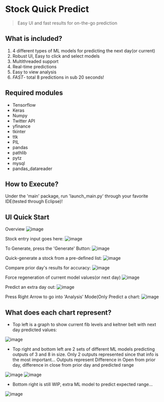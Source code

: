 # **Stock Quick Predict**
> Easy UI and fast results for on-the-go prediction

## What is included?
1. 4 different types of ML models for predicting the next day(or current)
2. Robust UI, Easy to click and select models
3. Multithreaded support
4. Real-time predictions
5. Easy to view analysis
6. *FAST*- total 8 predictions in sub 20 seconds!

## Required modules
- Tensorflow
- Keras
- Numpy
- Twitter API
- yfinance
- tkinter
- ttk
- PIL
- pandas
- pathlib
- pytz
- mysql
- pandas_datareader

## How to Execute?
Under the 'main' package, run 'launch_main.py' through your favorite IDE(tested through Eclipse)!  

## UI Quick Start
Overview
![image](https://user-images.githubusercontent.com/12478124/132107184-1b053c89-d19f-44d3-8e27-4c2d1ea5970a.png)


Stock entry input goes here:
![image](https://user-images.githubusercontent.com/12478124/132107203-578718d4-0da0-44a8-b1dd-a6804775b65a.png)


To Generate, press the 'Generate' Button:
![image](https://user-images.githubusercontent.com/12478124/132107209-d66d8ec1-8d73-4137-b06f-773dbd62d0f2.png)


Quick-generate a stock from a pre-defined list:
![image](https://user-images.githubusercontent.com/12478124/132107214-e8aefd9e-eec8-4c3e-b55c-0a11b6911ac9.png)


Compare prior day's results for accuracy:
![image](https://user-images.githubusercontent.com/12478124/132107222-59b4cb01-4036-4406-89cd-98c43515706b.png)


Force regeneration of current model values(or next day)
![image](https://user-images.githubusercontent.com/12478124/132107225-c6dd38ba-c185-4ba7-8014-4f8cef5e07d3.png)


Predict an extra day out:
![image](https://user-images.githubusercontent.com/12478124/132107227-bc089354-2828-4ac5-bd19-f69b46a612fd.png)

Press Right Arrow to go into 'Analysis' Mode(Only Predict a chart:
![image](https://user-images.githubusercontent.com/12478124/132107247-ac016026-60f4-46fd-a409-5131fd229673.png)


## What does each chart represent?

- Top left is a graph to show current fib levels and keltner belt with next day predicted values:

![image](https://user-images.githubusercontent.com/12478124/132107282-a4138cef-a086-4fa9-ae60-2941a81084a3.png)

- Top right and bottom left are 2 sets of different ML models predicting outputs of 3 and 8 in size.  Only 2 outputs represented since that info is the most important...  Outputs represent Difference in Open from prior day, difference in close from prior day and predicted range

![image](https://user-images.githubusercontent.com/12478124/132107296-cedcd12d-46a9-4032-8dab-de43a413adc0.png)
![image](https://user-images.githubusercontent.com/12478124/132107300-f4c2331b-974f-4e9f-abfa-4fb466b5b9f8.png)

- Bottom right is still WIP, extra ML model to predict expected range...

![image](https://user-images.githubusercontent.com/12478124/132107310-23b10ae8-1e0b-4025-98c3-fa3d7aa54510.png)

